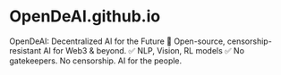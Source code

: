 # OpenDeAI.github.io
OpenDeAI: Decentralized AI for the Future 🚀  Open-source, censorship-resistant AI for Web3 &amp; beyond. ✅ NLP, Vision, RL models ✅ No gatekeepers. No censorship. AI for the people.
